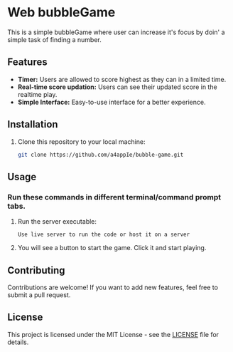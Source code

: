 # Web bubbleGame

This is a simple bubbleGame where user can increase it's focus by doin' a simple task of finding a number.

## Features

- **Timer:** Users are allowed to score highest as they can in a limited time.
- **Real-time score updation:** Users can see their updated score in the realtime play.
- **Simple Interface:** Easy-to-use interface for a better experience.

## Installation

1. Clone this repository to your local machine:

    ```bash
    git clone https://github.com/a4appIe/bubble-game.git
    ```

## Usage 
### Run these commands in different terminal/command prompt tabs.

1. Run the server executable:

   ```Use live server to run the code or host it on a server```

2. You will see a button to start the game. Click it and start playing.

## Contributing

Contributions are welcome! If you  want to add new features, feel free to submit a pull request.

## License

This project is licensed under the MIT License - see the [LICENSE](LICENSE) file for details.
